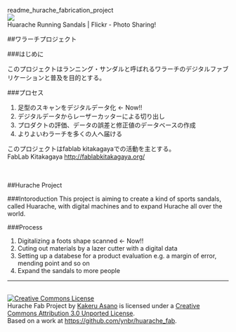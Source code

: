 readme_hurache_fabrication_project<br>
<img src="http://farm4.staticflickr.com/3566/3598893916_d36b0f7f56_z.jpg" />
<br><a rel ="http://www.flickr.com/photos/scottmark/3598893916/">Huarache Running Sandals | Flickr - Photo Sharing!</a>

##ワラーチプロジェクト</b>

###はじめに

このプロジェクトはランニング・サンダルと呼ばれるワラーチのデジタルファブリケーションと普及を目的とする。

###プロセス

1. 足型のスキャンをデジタルデータ化 ← Now!!
2. デジタルデータからレーザーカッターによる切り出し
3. プロダクトの評価、データの誤差と修正値のデータベースの作成
4. よりよいわラーチを多くの人へ届ける


このプロジェクトはfablab kitakagayaでの活動を主とする。
<br>FabLab Kitakagaya
http://fablabkitakagaya.org/

<br><br>
##Hurache Project

###Intoroduction
This project is aiming to create a kind of sports sandals, called Huarache, with digital machines and to expand Hurache all over the world.

###Process
1. Digitalizing a foots shape scanned ← Now!!
2. Cuting out materials by a lazer cutter with a digital data
3. Setting up a databese for a product evaluation e.g. a margin of error, mending point and so on
4. Expand the sandals to more people
---
<br><a rel="license" href="http://creativecommons.org/licenses/by/3.0/deed.en_US"><img alt="Creative Commons License" style="border-width:0" src="http://i.creativecommons.org/l/by/3.0/88x31.png" /></a><br /><span xmlns:dct="http://purl.org/dc/terms/" property="dct:title">Hurache Fab Project</span> by <a xmlns:cc="http://creativecommons.org/ns#" href="http://kakeruasano.com" property="cc:attributionName" rel="cc:attributionURL">Kakeru Asano</a> is licensed under a <a rel="license" href="http://creativecommons.org/licenses/by/3.0/deed.en_US">Creative Commons Attribution 3.0 Unported License</a>.<br />Based on a work at <a xmlns:dct="http://purl.org/dc/terms/" href="https://github.com/ynbr/huarache_fab" rel="dct:source">https://github.com/ynbr/huarache_fab</a>.